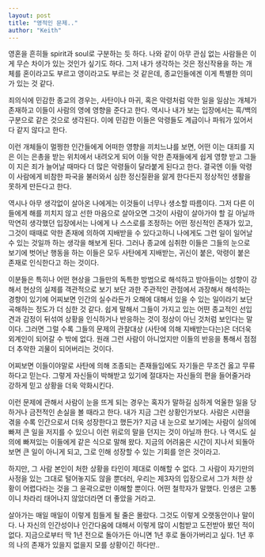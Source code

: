 ```yaml
---
layout: post
title: "영적인 문제.."
author: "Keith"
---
```



영혼을 흔히들 spirit과 soul로 구분하는 듯 하다. 나와 같이 아무 관심 없는 사람들은 이게 무슨 차이가 있는 것인가 싶기도 하다. 그저 내가 생각하는 것은 정신작용을 하는 개체를 혼이라고도 부르고 영이라고도 부르는 것 같은데, 종교인들에겐 이게 특별한 의미가 있는 것 같다.




죄의식에 민감한 종교의 경우는, 사탄이나 마귀, 혹은 악령처럼 악한 일을 일삼는 개체가 존재하고 이들이 사람의 영에 영향을 준다고 한다. 역시나 내가 보는 입장에서는 흑/백의 구분으로 같은 것으로 생각된다. 이에 민감한 이들은 악령들도 계급이나 파워가 있어서 다 같지 않다고 한다.




이런 개체들이 멀쩡한 인간들에게 어떠한 영향을 끼치느냐를 보면, 어떤 이는 대죄를 지은 이는 은총을 받는 위치에서 내려오게 되어 이들 악한 존재들에게 쉽게 영향 받고 그들이 지은 죄가 늘어날 때마다 더 많은 악령들이 달라붙게 된다고 한다. 결국엔 이들 악령이 사람에게 비참한 파국을 불러와서 심한 정신질환을 앓게 한다든지 정상적인 생활을 못하게 만든다고 한다.




역시나 아무 생각없이 살아온 나에게는 이것들이 너무나 생소할 따름이다. 그저 다른 이들에게 해를 끼치지 않고 선한 마음으로 살아오면 그것이 사람이 살아가야 할 길 아닐까 막연히 생각했던 입장에서는 나에게 나 스스로를 조정하는 어떤 정신적인 존재가 있고, 그것이 때때로 악한 존재에 의하여 지배받을 수 있다고하니 나에게도 그런 일이 일어날 수 있는 것일까 하는 생각을 해보게 된다. 그러나 종교에 심취한 이들은 그들의 눈으로 보기에 벗어난 행동을 하는 이들은 모두 사탄에게 지배받는, 귀신이 붙은, 악령이 붙은 존재로 인식한다고 하는 것이다. 




이분들은 특히나 어떤 현상을 그들만의 독특한 방법으로 해석하고 받아들이는 성향이 강해서 현상의 실제를 객관적으로 보기 보단 과한 주관적인 관점에서 과장해서 해석하는 경향이 있기에 어찌보면 인간의 실수라든가 오해에 대해서 있을 수 있는 일이라기 보단 곡해하는 정도가 더 심한 것 같다. 쉽게 말해서 그들이 가지고 있는 어떤 종교적인 선입견과 감정이 뒤섞여 상황을 인식하거나 반응하는 것이 정상이 아닌 것처럼 보인다는 말이다. 그러면 그럴 수록 그들의 문제의 관찰대상 (사탄에 의해 지배받는다는)은 더더욱 외계인이 되어갈 수 밖에 없다. 원래 그런 사람이 아니었지만 이들의 반응을 통해서 점점 더 추악한 괴물이 되어버리는 것이다.




어찌보면 이들이야말로 사탄에 의해 조종되는 존재들임에도 자기들은 무조건 옳고 무류하다고 믿는다. 그렇게 자신들이 박해받고 있기에 절대자는 자신들의 편을 들어줄거라 강하게 믿고 상황을 더욱 악화시킨다. 




이런 문제에 관해서 사람이 눈을 뜨게 되는 경우는 혹자가 말하길 심하게 억울한 일을 당하거나 금전적인 손실을 볼 때라고 한다. 내가 지금 그런 상황인가보다. 사람은 시련을 겪을 수록 인간으로서 더욱 성장한다고 했든가? 지금 내 눈으로 보기에는 사람이 실의에 빠져 큰 일을 저지를 수 있으니 이런 위로의 말을 던지는 것이 아닐까 한다. 나 역시도 실의에 빠져있는 이들에게 같은 식으로 말해 왔다. 지금의 어려움은 시간이 지나서 되돌아보면 큰 일이 아니게 되고, 그로 인해 성장할 수 있는 기회를 얻은 것이라고.




하지만, 그 사람 본인이 처한 상황을 타인이 제대로 이해할 수 없다. 그 사람이 자기만의 사정을 있는 그대로 털어놓지도 않을 뿐더러, 우리는 제3자의 입장으로서 그가 처한 상황이 어렵다라는 것을 그 윤곽으로만 이해할 뿐이다. 어떤 철학자가 말했다. 인생은 고통이니 차라리 태어나지 않았더라면 더 좋았을 거라고.




살아가는 매일 매일이 이렇게 힘들게 될 줄은 몰랐다. 그것도 이렇게 오랫동안이나 말이다. 나 자신의 인간성이나 인간다움에 대해서 이렇게 많이 시험받고 도전받아 봤던 적이 없다. 지금으로부터 딱 1년 전으로 돌아가든 아니면 1년 후로 돌아가버리고 싶다. 1년 후의 나의 존재가 있을지 없을지 모를 상황이긴 하다만..


